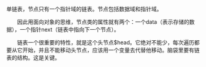 单链表，节点只有一个指针域的链表。节点包括数据域和指针域。

　　因此用面向对象的思维，节点类的属性就有两个：一个data（表示存储的数据），一个指针next（链表中指向下一个节点）。

　　链表一个很重要的特性，就是这个头节点$head。它绝对不能少，每次遍历都要从它开始，并且不能移动头节点，应该用一个变量去代替他移动。脑袋里要有链表的结构。这是关键。




